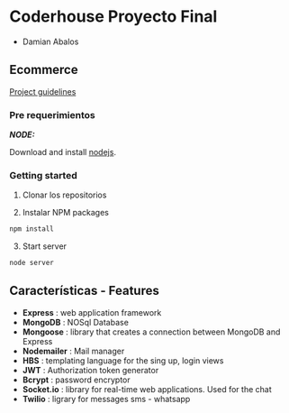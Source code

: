 #  Coderhouse Proyecto Final

* Damian Abalos


## Ecommerce
[Project guidelines](https://docs.google.com/document/d/1XmStDW5LJFpTN-yaMuVK09rrYmjMLOwZPrHTUE2jLIM/edit?usp=sharing)

### Pre requerimientos


_**NODE:**_

Download and install  [nodejs](https://nodejs.org/es/).

### Getting started

1.  Clonar los repositorios

2.  Instalar NPM packages

```bash
npm install
```

3.  Start server
```bash
node server
```



## Características - Features

 - **Express**      : web application framework
 - **MongoDB**      : NOSql Database
 - **Mongoose**     : library that creates a connection between MongoDB and Express
 - **Nodemailer**   : Mail manager
 - **HBS**          : templating language for the sing up, login views
 - **JWT**          : Authorization token generator
 - **Bcrypt**       : password encryptor
 - **Socket.io**    : library for real-time web applications. Used for the chat
 - **Twilio**       : ligrary for messages sms - whatsapp
